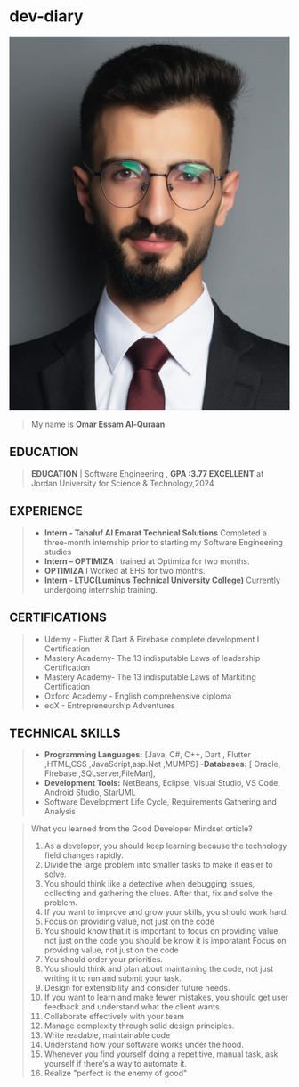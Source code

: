 # dev-diary

![My picture](./imag/WhatsApp%20Image%202025-05-09%20at%204.44.39%20PM.jpeg)
 
>My name is **Omar Essam Al-Quraan** 


## EDUCATION  
>**EDUCATION** | Software Engineering , **GPA :3.77 EXCELLENT** 
at Jordan University for Science & Technology,2024

 
## EXPERIENCE  
>- **Intern - Tahaluf Al Emarat Technical Solutions**  Completed a three-month internship prior to starting my Software Engineering studies
>- **Intern – OPTIMIZA** I trained at Optimiza for two months.
>- **OPTIMIZA** I Worked at EHS for two months.
>- **Intern - LTUC(Luminus Technical University College)** Currently undergoing internship training.

## CERTIFICATIONS

>- Udemy - Flutter & Dart & Firebase complete development I Certification
>- Mastery Academy- The 13 indisputable Laws of leadership Certification
>- Mastery Academy- The 13 indisputable Laws of Markiting  Certification
>- Oxford Academy -  English comprehensive diploma 
>- edX - Entrepreneurship Adventures

## TECHNICAL SKILLS   
>- **Programming Languages:** [Java, C#, C++, Dart , Flutter ,HTML,CSS ,JavaScript,asp.Net ,MUMPS]
>-**Databases:** [ Oracle, Firebase ,SQLserver,FileMan],
>- **Development Tools:** NetBeans, Eclipse, Visual Studio, VS Code, Android Studio, StarUML
>- Software Development Life Cycle,  Requirements Gathering and Analysis

>What you learned from the Good Developer Mindset orticle?
>1. As a developer, you should keep learning because the technology field changes rapidly.
>2. Divide the large problem into smaller tasks to make it easier to solve.
>3. You should think like a detective when debugging issues, collecting and gathering the clues. After that, fix and solve the problem.
>4. If you want to improve and grow your skills, you should work hard.
>5. Focus on providing value, not just on the code 
>6. You should know that it is important to focus on providing value, not just on the code you should be know it is imporatant Focus on providing value, not just on the code
>7. You should order your priorities.
>8. You should think and plan about maintaining the code, not just writing it to run and submit your task.
>9. Design for extensibility and consider future needs.
>10. If you want to learn and make fewer mistakes, you should get user feedback and understand what the client wants.
>11. Collaborate effectively with your team
>12. Manage complexity through solid design principles.
>13. Write readable, maintainable code
>14. Understand how your software works under the hood.
>15. Whenever you find yourself doing a repetitive, manual task, ask yourself if there‘s a way to automate it.
>16. Realize "perfect is the enemy of good"

















